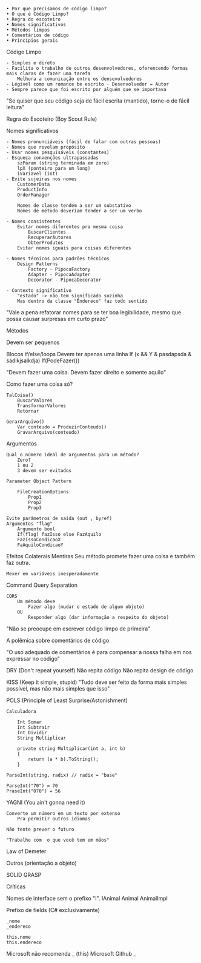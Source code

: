 	• Por que precisamos de código limpo?
	• O que é Código Limpo?
	• Regra do escoteiro
	• Nomes significativos
	• Métodos limpos
	• Comentários de código
	• Princípios gerais
    
 Código Limpo

	- Simples e direto
	- Facilita o trabalho de outros desenvolvedores, oferencendo formas mais claras de fazer uma tarefa
		Melhora a comunicação entre os densevolvedores
	- Légivel como um romance be escrito - Desenvolvedor = Autor
	- Sempre parece que foi escrito por alguém que se importava

"Se quiser que seu código seja de fácil escrita (mantido), torne-o de fácil leitura"

Regra do Escoteiro (Boy Scout Rule)

Nomes significativos

	- Nomes pronunciáveis (fácil de falar com outras pessoas)
	- Nomes que revelam propósito
	- Usar nomes pesquisáveis (constantes)
	- Esqueça convenções ultrapassadas
		szParam (string terminada em zero)
		lpX (ponteiro para um long)
		iVariavel (int)
	- Evite sujeiras nos nomes
		CustomerData
		ProductInfo
		OrderManager
		
		Nomes de classe tendem a ser um substativo
		Nomes de método deveriam tender a ser um verbo
    
	- Nomes consistentes
		Evitar nomes diferentes pra mesma coisa
			BuscarClientes
			RecuperarAutores
			ObterProdutos
		Evitar nomes iguais para coisas diferentes
    
	- Nomes técnicos para padrões técnicos
		Design Patterns
			Factory - PipocaFactory
			Adapter - PipocaAdapter
			Decorator - PipocaDecorator
      
	- Contexto significativo
		"estado" -> não tem significado sozinha
		Mas dentro da classe "Endereco" faz todo sentido
		
"Vale a pena refatorar nomes para se ter boa legibilidade, mesmo que possa causar surpresas em curto prazo"

Métodos

Devem ser pequenos

Blocos if/else/loops
	Devem ter apenas uma linha
		If (x && Y & pasdapsda & sadlkjsalkdja)
		If(PodeFazer())
		
"Devem fazer uma coisa. Devem fazer direito e somente aquilo"

Como fazer uma coisa só?

	TalCoisa()
		BuscarValores
		TransformarValores
		Retornar
		
	GerarArquivo()
		Var conteudo = ProduzirConteudo()
		GravarArquivo(conteudo)		
		
Argumentos

	Qual o número ideal de argumentos para um método?
		Zero?
		1 ou 2
		3 devem ser evitados
		
	Parameter Object Pattern
	
		FileCreationOptions 
			Prop1
			Prop2
			Prop3
			
	Evite parâmetros de saída (out , byref)
	Argumentos "flag"
		Argumento bool
		If(flag) fazIsso else FazAquilo
		FazIssoCondicaoX
		FaAquiloCondicaoY
		

Efeitos Colaterais
	Mentiras
	Seu método promete fazer uma coisa e também faz outra.
	
	Mexer em variáveis inesperadamente
	
Command Query Separation

	CQRS
		Um método deve
			Fazer algo (mudar o estado de algum objeto)
		OU
			Responder algo (dar informação a respeito do objeto)
			
			
"Não se preocupe em escrever código limpo de primeira"

A polêmica sobre comentários de código
	
"O uso adequado de comentários é para compensar a nossa falha em nos expressar no código"

DRY (Don't repeat yourself)
	Não repita código
	Não repita design de código
		
KISS (Keep it simple, stupid)
	"Tudo deve ser feito da forma mais simples possível, mas não mais simples que isso"
	
POLS (Principle of Least Surprise/Astonishment)
	
	Calculadora
	
		Int Somar
		Int Subtrair
		Int Dividir
		String Multiplicar
		
		private string Multiplicar(int a, int b)
		{
			return (a * b).ToString();
		}
		
	ParseInt(string, radix) // radix = "base"
		
	ParseInt("70") = 70
	PraseInt("070") = 56 

YAGNI (You ain't gonna need it)

	Converte um número em um texto por extenso
		Pra permitir outros idiomas
		
	Não tente prever o futuro
	
	"Trabalhe com  o que você tem em mãos"
	
Law of Demeter

Outros (orientação a objeto)

SOLID
GRASP

Críticas 

Nomes de interface sem o prefixo "I".
	IAnimal
	Animal
	AnimalImpl
	
Prefixo de fields (C# exclusivamente)

	_nome
	_endereco
	
	this.nome
	this.endereco
	
Microsoft não recomenda _ (this)
Microsoft Github _


